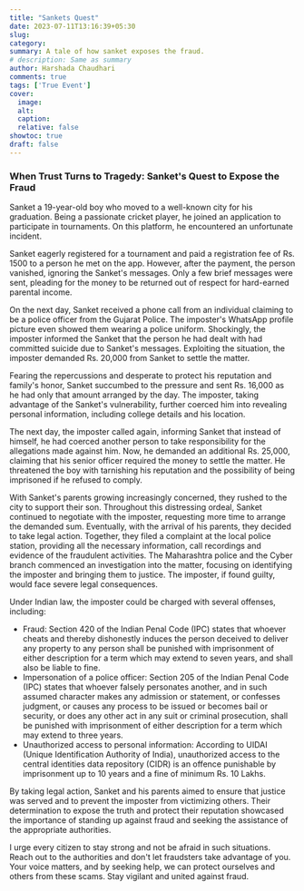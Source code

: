 ```yaml
---
title: "Sankets Quest"
date: 2023-07-11T13:16:39+05:30
slug:
category:
summary: A tale of how sanket exposes the fraud.  
# description: Same as summary
author: Harshada Chaudhari
comments: true
tags: ['True Event']
cover:
  image:
  alt:
  caption:
  relative: false
showtoc: true
draft: false
---
```


### When Trust Turns to Tragedy: Sanket's Quest to Expose the Fraud

Sanket a 19-year-old boy who moved to a well-known city for his graduation. Being a passionate cricket player, he joined an application to participate in tournaments. On this platform, he encountered an unfortunate incident.

Sanket eagerly registered for a tournament and paid a registration fee of Rs. 1500 to a person he met on the app. However, after the payment, the person vanished, ignoring the Sanket's messages. Only a few brief messages were sent, pleading for the money to be returned out of respect for hard-earned parental income.

On the next day, Sanket received a phone call from an individual claiming to be a police officer from the Gujarat Police. The imposter's WhatsApp profile picture even showed them wearing a police uniform. Shockingly, the imposter informed the Sanket that the person he had dealt with had committed suicide due to Sanket's messages. Exploiting the situation, the imposter demanded Rs. 20,000 from Sanket to settle the matter.

Fearing the repercussions and desperate to protect his reputation and family's honor, Sanket succumbed to the pressure and sent Rs. 16,000 as he had only that amount arranged by the day. The imposter, taking advantage of the Sanket's vulnerability, further coerced him into revealing personal information, including college details and his location.

The next day, the imposter called again, informing Sanket that instead of himself, he had coerced another person to take responsibility for the allegations made against him. Now, he demanded an additional Rs. 25,000, claiming that his senior officer required the money to settle the matter. He threatened the boy with tarnishing his reputation and the possibility of being imprisoned if he refused to comply.

With Sanket's parents growing increasingly concerned, they rushed to the city to support their son. Throughout this distressing ordeal, Sanket continued to negotiate with the imposter, requesting more time to arrange the demanded sum. Eventually, with the arrival of his parents, they decided to take legal action.
Together, they filed a complaint at the local police station, providing all the necessary information, call recordings and evidence of the fraudulent activities. The Maharashtra police and the Cyber branch commenced an investigation into the matter, focusing on identifying the imposter and bringing them to justice. The imposter, if found guilty, would face severe legal consequences.

Under Indian law, the imposter could be charged with several offenses, including:
- Fraud: Section 420 of the Indian Penal Code (IPC) states that whoever cheats and thereby dishonestly induces the person deceived to deliver any property to any person shall be punished with imprisonment of either description for a term which may extend to seven years, and shall also be liable to fine.
- Impersonation of a police officer: Section 205 of the Indian Penal Code (IPC) states that whoever falsely personates another, and in such assumed character makes any admission or statement, or confesses judgment, or causes any process to be issued or becomes bail or security, or does any other act in any suit or criminal prosecution, shall be punished with imprisonment of either description for a term which may extend to three years.
- Unauthorized access to personal information: According to UIDAI (Unique Identification Authority of India), unauthorized access to the central identities data repository (CIDR) is an offence punishable by imprisonment up to 10 years and a fine of minimum Rs. 10 Lakhs.

By taking legal action, Sanket and his parents aimed to ensure that justice was served and to prevent the imposter from victimizing others. Their determination to expose the truth and protect their reputation showcased the importance of standing up against fraud and seeking the assistance of the appropriate authorities.

I urge every citizen to stay strong and not be afraid in such situations. Reach out to the authorities and don't let fraudsters take advantage of you. Your voice matters, and by seeking help, we can protect ourselves and others from these scams. Stay vigilant and united against fraud.